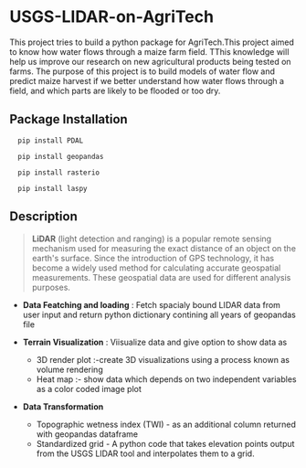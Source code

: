 # USGS-LIDAR-on-AgriTech

This project tries to build a python package for AgriTech.This project aimed to know how water flows through a maize farm field. TThis knowledge will help us improve our research on new agricultural products being tested on farms.
The purpose of this project is to build models of water flow and predict maize harvest if we better understand how water flows through a field, and which parts are likely to be flooded or too dry. 


   ## Package Installation

      pip install PDAL

      pip install geopandas

      pip install rasterio

      pip install laspy
## Description
> **LiDAR** (light detection and ranging) is a popular remote sensing mechanism used for measuring the exact distance of an object on the earth's surface. Since the introduction of GPS technology, it has become a widely used method for calculating accurate geospatial measurements. These geospatial data are used for different analysis purposes.

- **Data Featching and loading** : Fetch spacialy bound LIDAR data from user input and return python dictionary contining all years of geopandas file 

- **Terrain Visualization** : Viisualize data  and give option to show data as 
  - 3D render plot :-create 3D visualizations using a process known as volume rendering 
  - Heat map :- show data which depends on two independent variables as a color coded image plot

- **Data Transformation**
  - Topographic wetness index (TWI) - as an additional column returned with geopandas dataframe
  - Standardized grid - A python code that takes elevation points output from the USGS LIDAR tool and interpolates them to a grid.




